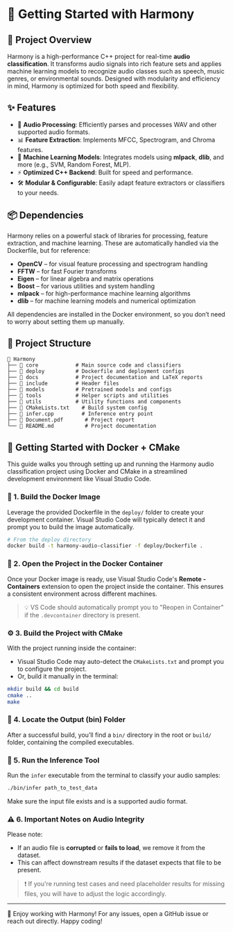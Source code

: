 # 🚀 Getting Started with Harmony

## 📌 Project Overview

Harmony is a high-performance C++ project for real-time **audio classification**. It transforms audio signals into rich feature sets and applies machine learning models to recognize audio classes such as speech, music genres, or environmental sounds. Designed with modularity and efficiency in mind, Harmony is optimized for both speed and flexibility.

## ✨ Features

* 🎤 **Audio Processing**: Efficiently parses and processes WAV and other supported audio formats.
* 📊 **Feature Extraction**: Implements MFCC, Spectrogram, and Chroma features.
* 🤖 **Machine Learning Models**: Integrates models using **mlpack**, **dlib**, and more (e.g., SVM, Random Forest, MLP).
* ⚡ **Optimized C++ Backend**: Built for speed and performance.
* 🛠️ **Modular & Configurable**: Easily adapt feature extractors or classifiers to your needs.

## 📦 Dependencies

Harmony relies on a powerful stack of libraries for processing, feature extraction, and machine learning. These are automatically handled via the Dockerfile, but for reference:

* **OpenCV** – for visual feature processing and spectrogram handling
* **FFTW** – for fast Fourier transforms
* **Eigen** – for linear algebra and matrix operations
* **Boost** – for various utilities and system handling
* **mlpack** – for high-performance machine learning algorithms
* **dlib** – for machine learning models and numerical optimization

All dependencies are installed in the Docker environment, so you don’t need to worry about setting them up manually.

## 📂 Project Structure

```
📁 Harmony
├── 📁 core            # Main source code and classifiers
├── 📁 deploy          # Dockerfile and deployment configs
├── 📁 docs            # Project documentation and LaTeX reports
├── 📁 include         # Header files
├── 📁 models          # Pretrained models and configs
├── 📁 tools           # Helper scripts and utilities
├── 📁 utils           # Utility functions and components
├── 📄 CMakeLists.txt    # Build system config
├── 📄 infer.cpp         # Inference entry point
├── 📄 Document.pdf       # Project report
└── 📄 README.md          # Project documentation
```

## 🚀 Getting Started with Docker + CMake

This guide walks you through setting up and running the Harmony audio classification project using Docker and CMake in a streamlined development environment like Visual Studio Code.

### 🐳 1. Build the Docker Image

Leverage the provided Dockerfile in the `deploy/` folder to create your development container. Visual Studio Code will typically detect it and prompt you to build the image automatically.

```bash
# From the deploy directory
docker build -t harmony-audio-classifier -f deploy/Dockerfile .
```

### 🧱 2. Open the Project in the Docker Container

Once your Docker image is ready, use Visual Studio Code's **Remote - Containers** extension to open the project inside the container. This ensures a consistent environment across different machines.

> 💡 VS Code should automatically prompt you to "Reopen in Container" if the `.devcontainer` directory is present.

### ⚙️ 3. Build the Project with CMake

With the project running inside the container:

* Visual Studio Code may auto-detect the `CMakeLists.txt` and prompt you to configure the project.
* Or, build it manually in the terminal:

```bash
mkdir build && cd build
cmake ..
make
```

### 📁 4. Locate the Output (bin) Folder

After a successful build, you’ll find a `bin/` directory in the root or `build/` folder, containing the compiled executables.

### 🧪 5. Run the Inference Tool

Run the `infer` executable from the terminal to classify your audio samples:

```bash
./bin/infer path_to_test_data
```

Make sure the input file exists and is a supported audio format.

### ⚠️ 6. Important Notes on Audio Integrity

Please note:

* If an audio file is **corrupted** or **fails to load**, we remove it from the dataset.
* This can affect downstream results if the dataset expects that file to be present.

> ❗ If you're running test cases and need placeholder results for missing files, you will have to adjust the logic accordingly.

---

🎷 Enjoy working with Harmony! For any issues, open a GitHub issue or reach out directly. Happy coding!
